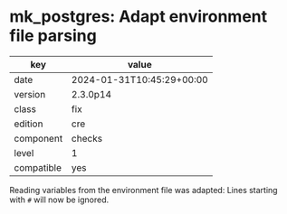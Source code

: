 [//]: # (werk v2)
# mk_postgres: Adapt environment file parsing

key        | value
---------- | ---
date       | 2024-01-31T10:45:29+00:00
version    | 2.3.0p14
class      | fix
edition    | cre
component  | checks
level      | 1
compatible | yes

Reading variables from the environment file was adapted:
Lines starting with `#` will now be ignored.
